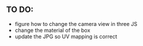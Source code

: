 ## TO DO:

- figure how to change the camera view in three JS
- change the material of the box
- update the JPG so UV mapping is correct
